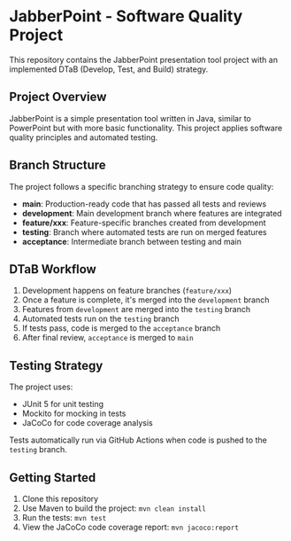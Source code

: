 # JabberPoint - Software Quality Project

This repository contains the JabberPoint presentation tool project with an implemented DTaB (Develop, Test, and Build) strategy.

## Project Overview

JabberPoint is a simple presentation tool written in Java, similar to PowerPoint but with more basic functionality. This project applies software quality principles and automated testing.

## Branch Structure

The project follows a specific branching strategy to ensure code quality:

- **main**: Production-ready code that has passed all tests and reviews
- **development**: Main development branch where features are integrated
- **feature/xxx**: Feature-specific branches created from development
- **testing**: Branch where automated tests are run on merged features
- **acceptance**: Intermediate branch between testing and main

## DTaB Workflow

1. Development happens on feature branches (`feature/xxx`)
2. Once a feature is complete, it's merged into the `development` branch
3. Features from `development` are merged into the `testing` branch
4. Automated tests run on the `testing` branch
5. If tests pass, code is merged to the `acceptance` branch
6. After final review, `acceptance` is merged to `main`

## Testing Strategy

The project uses:
- JUnit 5 for unit testing
- Mockito for mocking in tests
- JaCoCo for code coverage analysis

Tests automatically run via GitHub Actions when code is pushed to the `testing` branch.

## Getting Started

1. Clone this repository
2. Use Maven to build the project: `mvn clean install`
3. Run the tests: `mvn test`
4. View the JaCoCo code coverage report: `mvn jacoco:report`
